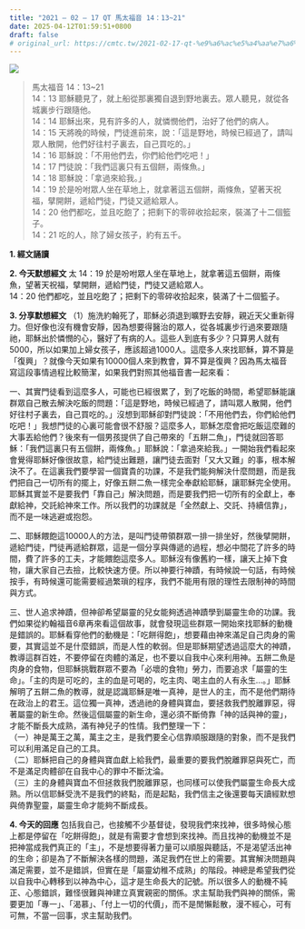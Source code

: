 ```yaml
---
title: "2021 – 02 – 17 QT 馬太福音 14：13~21"
date: 2025-04-12T01:59:51+0800
draft: false
# original_url: https://cmtc.tw/2021-02-17-qt-%e9%a6%ac%e5%a4%aa%e7%a6%8f%e9%9f%b3-14%ef%bc%9a1321
---
```


![](/images/qt.jpg)
> 馬太福音 14：13\~21  
> 14：13 耶穌聽見了，就上船從那裏獨自退到野地裏去。眾人聽見，就從各城裏步行跟隨他。  
> 14：14 耶穌出來，見有許多的人，就憐憫他們，治好了他們的病人。  
> 14：15 天將晚的時候，門徒進前來，說：「這是野地，時候已經過了，請叫眾人散開，他們好往村子裏去，自己買吃的。」  
> 14：16 耶穌說：「不用他們去，你們給他們吃吧！」  
> 14：17 門徒說：「我們這裏只有五個餅，兩條魚。」  
> 14：18 耶穌說：「拿過來給我。」  
> 14：19 於是吩咐眾人坐在草地上，就拿著這五個餅，兩條魚，望著天祝福，擘開餅，遞給門徒，門徒又遞給眾人。  
> 14：20 他們都吃，並且吃飽了；把剩下的零碎收拾起來，裝滿了十二個籃子。  
> 14：21 吃的人，除了婦女孩子，約有五千。

**1. 經文誦讀**

**2.  今天默想經文**
太 14：19 於是吩咐眾人坐在草地上，就拿著這五個餅，兩條魚，望著天祝福，擘開餅，遞給門徒，門徒又遞給眾人。  
14：20 他們都吃，並且吃飽了；把剩下的零碎收拾起來，裝滿了十二個籃子。

**3. 分享默想經文**
（1）施洗約翰死了，耶穌必須退到曠野去安靜，親近天父重新得力。但好像也沒有機會安靜，因為想要得醫治的眾人，從各城裏步行過來要跟隨祂，耶穌出於憐憫的心，醫好了有病的人。這些人到底有多少？只算男人就有5000，所以如果加上婦女孩子，應該超過1000人。這麼多人來找耶穌，算不算是「復興」？就像今天如果有10000個人來到教會，算不算是復興？因為馬太福音 寫這段事情過程比較簡潔，如果我們對照其他福音書一起來看：

一、其實門徒看到這麼多人，可能也已經很累了，到了吃飯的時間，希望耶穌能讓群眾自己散去解決吃飯的問題：「這是野地，時候已經過了，請叫眾人散開，他們好往村子裏去，自己買吃的。」沒想到耶穌卻對門徒說：「不用他們去，你們給他們吃吧！」我想門徒的心裏可能會很不舒服？這麼多人，耶穌怎麼會把吃飯這麼難的大事丟給他們？後來有一個男孩提供了自己帶來的「五餅二魚」，門徒就回答耶穌：「我們這裏只有五個餅，兩條魚。」耶穌說：「拿過來給我。」一開始我們看起來會覺得耶穌好像很故意，給門徒出難題，讓門徒去面對「又大又難」的事，根本解決不了。在這裏我們要學習一個寶貴的功課，不是我們能夠解決什麼問題，而是我們把自己一切所有的擺上，好像五餅二魚一樣完全奉獻給耶穌，讓耶穌完全使用。耶穌其實並不是要我們「靠自己」解決問題，而是要我們把一切所有的全獻上，奉獻給神，交託給神來工作。所以我們的功課就是「全然獻上、交託、持續信靠」，而不是一味逃避或抱怨。

二、耶穌餵飽這10000人的方法，是叫門徒帶領群眾一排一排坐好，然後擘開餅，遞給門徒，門徒再遞給群眾，這是一個分享與傳遞的過程，想必中間花了許多的時間，費了許多的工夫，才能餵飽這麼多人。耶穌沒有像舊約一樣，讓天上掉下食物，讓大家自己去撿，比較快速方便。所以神要行神蹟，有時候說一句話，有時候按手，有時候還可能需要經過繁瑣的程序，我們不能用有限的理性去限制神的時間與方式。

三、世人追求神蹟，但神卻希望屬靈的兒女能夠透過神蹟學到屬靈生命的功課。我們如果從約翰福音6章再來看這個故事，就會發現這些群眾一開始來找耶穌的動機是錯誤的。耶穌看穿他們的動機是：「吃餅得飽」，想要藉由神來滿足自己肉身的需要，其實這並不是什麼錯誤，而是人性的軟弱。但是耶穌期望透過這麼大的神蹟，教導這群百姓，不要停留在肉體的滿足，也不要以自我中心來利用神。五餅二魚是肉身的食物，但耶穌挑戰群眾不要為「必壞的食物」勞力，而要追求「屬靈的生命」。「主的肉是可吃的，主的血是可喝的，吃主肉、喝主血的人有永生…。」耶穌解明了五餅二魚的教導，就是認識耶穌是唯一真神，是世人的主，而不是他們期待在政治上的君王。這位獨一真神，透過祂的身體與寶血，要拯救我們脫離罪惡，得著屬靈的新生命。然後這個屬靈的新生命，還必須不斷倚靠「神的話與神的靈」，才能不斷長大成熟，滿有神兒子的性情。我們整理一下：  
（一）神是萬王之萬，萬主之主，是我們要全心信靠順服跟隨的對象，而不是我們可以利用滿足自己的工具。  
（二）耶穌把自己的身體與寶血獻上給我們，最重要的要我們脫離罪惡與死亡，而不是滿足肉體卻在自我中心的罪中不斷沈淪。  
（三）主的身體與寶血不但拯救我們脫離罪惡，也同樣可以使我們屬靈生命長大成熟。所以信耶穌受洗不是我們的終點，而是起點，我們信主之後還要每天讀經默想與倚靠聖靈，屬靈生命才能夠不斷成長。

**4. 今天的回應**
包括我自己，也接觸不少基督徒，發現我們來找神，很多時候心態上都是停留在「吃餅得飽」，就是有需要才會想到來找神。而且找神的動機並不是把神當成我們真正的「主」，不是想要得著力量可以順服與聽話，不是渴望活出神的生命；卻是為了不斷解決各樣的問題，滿足我們在世上的需要。其實解決問題與滿足需要，並不是錯誤，但實在是「屬靈幼稚不成熟」的階段。神總是希望我們從以自我中心轉移到以神為中心，這才是生命長大的記號。所以很多人的動機不純正、心態錯誤，難怪很難與神建立真實親密的關係。求主幫助我們與神的關係，需要更加「專一」、「渴慕」、「付上一切的代價」，而不是閒懶鬆散，漫不經心，可有可無，不當一回事，求主幫助我們。
